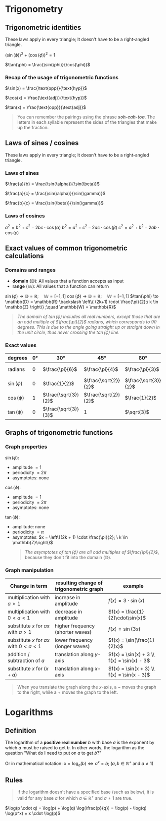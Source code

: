 # Trigonometry

## Trigonometric identities

These laws apply in every triangle; It doesn't have to be a right-angled triangle.

$(\sin(\phi))^2 + (\cos(\phi))^2 = 1$

$\tan(\phi) = \frac{\sin(\phi)}{\cos(\phi)}$

### Recap of the usage of trigonometric functions

$\sin(x) = \frac{\text{opp}}{\text{hyp}}$

$\cos(x) = \frac{\text{adj}}{\text{hyp}}$

$\tan(x) = \frac{\text{opp}}{\text{adj}}$

> You can remember the pairings using the phrase **_soh-cah-toa_**. The letters in each syllable represent the sides of the triangles that make up the fraction.

## Laws of sines / cosines

These laws apply in every triangle; It doesn't have to be a right-angled triangle.

### Laws of sines

$\frac{a}{b} = \frac{\sin(\alpha)}{\sin(\beta)}$

$\frac{a}{c} = \frac{\sin(\alpha)}{\sin(\gamma)}$

$\frac{b}{c} = \frac{\sin(\beta)}{\sin(\gamma)}$

### Laws of cosines

$a^2 = b^2 + c^2 - 2bc \cdot \cos(\alpha)$
$b^2 = a^2 + c^2 - 2ac \cdot \cos(\beta)$
$c^2 = a^2 + b^2 - 2ab \cdot \cos(\gamma)$

## Exact values of common trigonometric calculations

### Domains and ranges

- **domain** ($\mathbb{D}$): All values that a function accepts as input
- **range** ($\mathbb{W}$): All values that a function can return

$\sin(\phi) \to \mathbb{D} = \mathbb{R}; \quad \mathbb{W} = [-1, 1]$
$\cos(\phi) \to \mathbb{D} = \mathbb{R}; \quad \mathbb{W} = [-1, 1]$
$\tan(\phi) \to \mathbb{D} = \mathbb{R} \backslash \left\{ (2k+1) \cdot \frac{\pi}{2};\ k \in \mathbb{Z} \right\} ;\quad \mathbb{W} = \mathbb{R}$

> _The domain of $\tan(\phi)$ includes all real numbers, except those that are an odd multiple of $\frac{\pi}{2}$ radians, which corresponds to 90 degrees. This is due to the angle going straight up or straight down in the unit circle, thus never crossing the $\tan(\phi)$ line._

### Exact values

| degrees      | $0°$ | $30°$                | $45°$                | $60°$                | $90°$           | $180°$ | $270°$           | $360°$ |
| ------------ | ---- | -------------------- | -------------------- | -------------------- | --------------- | ------ | ---------------- | ------ |
| radians      | $0$  | $\frac{\pi}{6}$      | $\frac{\pi}{4}$      | $\frac{\pi}{3}$      | $\frac{\pi}{2}$ | $\pi$  | $\frac{3\pi}{2}$ | $2\pi$ |
| $\sin(\phi)$ | $0$  | $\frac{1}{2}$        | $\frac{\sqrt{2}}{2}$ | $\frac{\sqrt{3}}{2}$ | $1$             | $0$    | $-1$             | $0$    |
| $\cos(\phi)$ | $1$  | $\frac{\sqrt{3}}{2}$ | $\frac{\sqrt{2}}{2}$ | $\frac{1}{2}$        | $0$             | $-1$   | $0$              | $1$    |
| $\tan(\phi)$ | $0$  | $\frac{\sqrt{3}}{3}$ | $1$                  | $\sqrt{3}$           | _nd_            | $0$    | _nd_             | $0$    |

## Graphs of trigonometric functions

### Graph properties

$\sin(\phi)$:

- amplitude $= 1$
- periodicity $= 2\pi$
- asymptotes: none

$\cos(\phi)$:

- amplitude $= 1$
- periodicity $= 2\pi$
- asymptotes: none

$\tan(\phi)$:

- amplitude: none
- periodicity $= \pi$
- asymptotes: $x = \left\{(2k + 1) \cdot \frac{\pi}{2}; \ k \in \mathbb{Z}\right\}$
  > _The asymptotes of $\tan(\phi)$ are all odd multiples of $\frac{\pi}{2}$_, because they don't fit into the domain ($\mathbb{D}$).

### Graph manipulation

| Change in term                           | resulting change of trigonometric graph | example                                    |
| ---------------------------------------- | --------------------------------------- | ------------------------------------------ |
| multiplication with $a > 1$              | increase in amplitude                   | $f(x) = 3 \cdot \sin(x)$                   |
| multiplication with $0 < a < 1$          | decrease in amplitude                   | $f(x) = \frac{1}{2}\cdot\sin(x)$           |
| substitute $x$ for $ax$ with $a > 1$     | higher frequency (shorter waves)        | $f(x) = \sin(3x)$                          |
| substitute $x$ for $ax$ with $0 < a < 1$ | lower frequency (longer waves)          | $f(x) = \sin(\frac{1}{2}x)$                |
| addition / subtraction of $a$            | translation along $y$-axis              | $f(x) = \sin(x) + 3 \\ f(x) = \sin(x) - 3$ |
| substitute $x$ for $(x + a)$             | translation along $x$-axis              | $f(x) = \sin(x + 3) \\ f(x) = \sin(x - 3)$ |

> When you translate the graph along the $x$-axis, a $-$ moves the graph to the right, while a $+$ moves the graph to the left.

# Logarithms

## Definition

The logarithm of a **positive real number** $b$ with base $a$ is the exponent by which $a$ must be raised to get $b$.
In other words, the logarithm as the question "What do I need to put on $a$ to get $b$?"

Or in mathematical notation:
$x = \log_a(b) \iff a^x = b; \ (a, b \in \mathbb{R}^+ \text{ and } a \neq 1)$

## Rules

> If the logarithm doesn't have a specified base (such as below), it is valid for any base $a$ for which $a \in \mathbb{R}^+$ and $a \neq 1$ are true.

$\log(p \cdot q) = \log(p) + \log(q)
\log(\frac{p}{q}) = \log(p) - \log(q)
\log(p^x) = x \cdot \log(p)$
